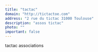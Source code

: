 ```yaml
---
title: "tactac"
domain: "http://tictactoe.com"
address: "2 rue du tictac 31000 Toulouse"
description: "assos tictac"
photo: ""
important: false
---
```


tactac associations